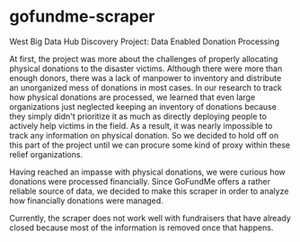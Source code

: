 # gofundme-scraper
West Big Data Hub Discovery Project: Data Enabled Donation Processing

At first, the project was more about the challenges of properly allocating physical donations to the disaster victims. Although there were more than enough donors, there was a lack of manpower to inventory and distribute an unorganized mess of donations in most cases. In our research to track how physical donations are processed, we learned that even large organizations just neglected keeping an inventory of donations because they simply didn't prioritize it as much as directly deploying people to actively help victims in the field. As a result, it was nearly impossible to track any information on physical donation. So we decided to hold off on this part of the project until we can procure some kind of proxy within these relief organizations.

Having reached an impasse with physical donations, we were curious how donations were processed financially. Since GoFundMe offers a rather reliable source of data, we decided to make this scraper in order to analyze how financially donations were managed.

Currently, the scraper does not work well with fundraisers that have already closed because most of the information is removed once that happens.
